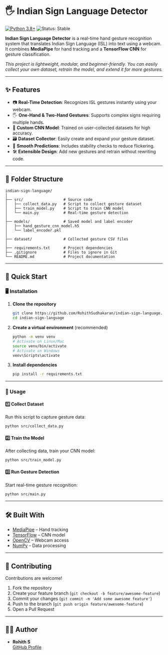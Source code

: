 # 🖐 Indian Sign Language Detector

[![Python 3.8+](https://img.shields.io/badge/python-3.8+-blue.svg)](https://www.python.org/downloads/) ![Status: Stable](https://img.shields.io/badge/Status-Stable-brightgreen)

**Indian Sign Language Detector** is a real-time hand gesture recognition system that translates Indian Sign Language (ISL) into text using a webcam. It combines **MediaPipe** for hand tracking and a **TensorFlow CNN** for gesture classification.

*This project is lightweight, modular, and beginner-friendly. You can easily collect your own dataset, retrain the model, and extend it for more gestures.*

---

## ✨ Features

- 📷 **Real-Time Detection**: Recognizes ISL gestures instantly using your webcam.  
- 🖐 **One-Hand & Two-Hand Gestures**: Supports complex signs requiring multiple hands.  
- 🧠 **Custom CNN Model**: Trained on user-collected datasets for high accuracy.  
- 🗃 **Dataset Collector**: Easily create and expand your gesture dataset.  
- 🔄 **Smooth Predictions**: Includes stability checks to reduce flickering.  
- 🛠 **Extensible Design**: Add new gestures and retrain without rewriting code.  

---

## 📂 Folder Structure

```
indian-sign-language/
│
├── src/                  # Source code
│   ├── collect_data.py   # Script to collect gesture dataset
│   ├── train_model.py    # Script to train CNN model
│   └── main.py           # Real-time gesture detection
│
├── models/               # Saved model and label encoder
│   ├── hand_gesture_cnn_model.h5
│   └── label_encoder.pkl
│
├── dataset/              # Collected gesture CSV files
│
├── requirements.txt      # Project dependencies
├── .gitignore            # Files to ignore in Git
└── README.md             # Project documentation
```

---

## 🚀 Quick Start

### 🖥 Installation

1. **Clone the repository**
   ```bash
   git clone https://github.com/RohithSudhakaran/indian-sign-language.git
   cd indian-sign-language
   ```

2. **Create a virtual environment** (recommended)
   ```bash
   python -m venv venv
   # Activate on Linux/Mac
   source venv/bin/activate
   # Activate on Windows
   venv\Scripts\activate
   ```

3. **Install dependencies**
   ```bash
   pip install -r requirements.txt
   ```

---

### 📝 Usage

#### 1️⃣ Collect Dataset
Run this script to capture gesture data:  
```bash
python src/collect_data.py
```

#### 2️⃣ Train the Model
After collecting data, train your CNN model:  
```bash
python src/train_model.py
```

#### 3️⃣ Run Gesture Detection
Start real-time gesture recognition:  
```bash
python src/main.py
```

---

## 🛠 Built With

- [MediaPipe](https://google.github.io/mediapipe/) – Hand tracking
- [TensorFlow](https://www.tensorflow.org/) – CNN model
- [OpenCV](https://opencv.org/) – Webcam access
- [NumPy](https://numpy.org/) – Data processing

---

## 🙌 Contributing

Contributions are welcome!  
1. Fork the repository  
2. Create your feature branch (`git checkout -b feature/awesome-feature`)  
3. Commit your changes (`git commit -m 'Add some awesome feature'`)  
4. Push to the branch (`git push origin feature/awesome-feature`)  
5. Open a Pull Request  

---

## 👨‍💻 Author

- **Rohith S**  
  [GitHub Profile](https://github.com/RohithSudhakaran)

